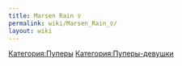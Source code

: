 ```yaml
---
title: Marsen Rain ♀
permalink: wiki/Marsen_Rain_♀/
layout: wiki
---
```


[Категория:Пуперы](Категория:Пуперы "wikilink")
[Категория:Пуперы-девушки](Категория:Пуперы-девушки "wikilink")

